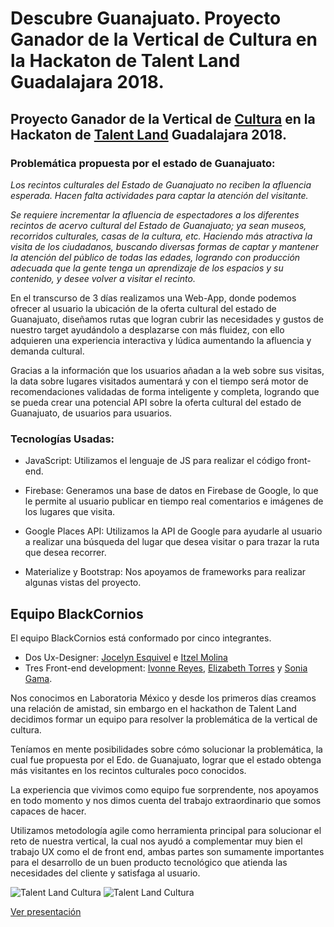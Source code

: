 # Descubre Guanajuato. Proyecto Ganador de la Vertical de Cultura en la Hackaton de Talent Land Guadalajara 2018.

## Proyecto Ganador de la Vertical de [Cultura](http://hackathon.talent-network.org/portfolio/cultura/) en la Hackaton de [Talent Land](http://2018.talent-land.mx/) Guadalajara 2018.

### Problemática propuesta por el estado de Guanajuato:

*Los recintos culturales del Estado de Guanajuato no reciben la afluencia esperada. Hacen falta actividades para captar la atención del visitante.*

*Se requiere incrementar la afluencia de espectadores a los diferentes recintos de acervo cultural del Estado de Guanajuato; ya sean museos, recorridos culturales, casas de la cultura, etc. Haciendo más atractiva la visita de los ciudadanos, buscando diversas formas de captar y mantener la atención del público de todas las edades, logrando con producción adecuada que la gente tenga un aprendizaje de los espacios y su contenido, y desee volver a visitar el recinto.*

En el transcurso de 3 días realizamos una Web-App, donde podemos ofrecer al usuario la ubicación de la oferta cultural del estado de Guanajuato, diseñamos rutas que logran cubrir las necesidades y gustos de nuestro target ayudándolo a desplazarse con más fluidez, con ello adquieren una experiencia interactiva y lúdica aumentando la afluencia y demanda cultural.

Gracias a la información que los usuarios añadan a la web sobre sus visitas, la data sobre lugares visitados aumentará  y con el tiempo será motor de recomendaciones validadas de forma inteligente y completa, logrando que se pueda crear una potencial API sobre la oferta cultural del estado de Guanajuato, de usuarios para usuarios.

### Tecnologías Usadas:

- JavaScript: Utilizamos el lenguaje de JS para realizar el código front-end.

- Firebase: Generamos una base de datos en Firebase de Google, lo que le permite al usuario publicar en tiempo real comentarios e imágenes de los lugares que visita. 

- Google Places API: Utilizamos la API de Google para ayudarle al usuario a realizar una búsqueda del lugar que desea visitar o para trazar la ruta que desea recorrer.

- Materialize y Bootstrap: Nos apoyamos de frameworks para realizar algunas vistas del proyecto. 

## Equipo BlackCornios

El equipo BlackCornios está conformado por cinco integrantes.
- Dos Ux-Designer: [Jocelyn Esquivel](https://github.com/joyloove) e [Itzel Molina](https://github.com/ItzelMolina)
- Tres Front-end development: [Ivonne Reyes](https://github.com/IvonReD), [Elizabeth Torres](https://github.com/superliza) y [Sonia Gama](https://github.com/SoniaGama).

Nos conocimos en Laboratoria México y desde los primeros días creamos una relación de amistad, sin embargo en el hackathon de Talent Land decidimos formar un equipo para resolver la problemática de la vertical de cultura.

Teníamos en mente posibilidades sobre cómo solucionar la problemática, la cual fue propuesta por el Edo. de Guanajuato, lograr que el estado obtenga más visitantes en los recintos culturales poco conocidos.

La experiencia que vivimos como equipo fue sorprendente, nos apoyamos en todo momento y nos dimos cuenta del trabajo extraordinario que somos capaces de hacer.

Utilizamos metodología agile como herramienta principal  para  solucionar el reto de nuestra vertical, la cual nos ayudó a complementar muy bien el trabajo UX como el de front end, ambas partes son sumamente importantes para el desarrollo de un buen producto tecnológico que atienda las necesidades del cliente y satisfaga al usuario. 

<!-- ![Talent-Land Cultura](https://user-images.githubusercontent.com/32865262/38578148-bf2fa392-3cc8-11e8-9ce9-e05cb333fa81.png)
![Talent-Land Cultura](https://user-images.githubusercontent.com/32865262/38578149-bf58c664-3cc8-11e8-972f-6258390ade3a.png)
![Talent-Land Cultura](https://user-images.githubusercontent.com/32865262/38578150-bf727d02-3cc8-11e8-9d87-8c39c04c7fa9.png)
![Talent-Land Cultura](https://user-images.githubusercontent.com/32865262/38578151-bf8ecd86-3cc8-11e8-810e-7170ca79f658.png)
![Talent-Land Cultura](https://user-images.githubusercontent.com/32865262/38578152-bfab4330-3cc8-11e8-9157-f3076b86c32b.png)
![Talent-Land Cultura](https://user-images.githubusercontent.com/32865262/38578153-bfd0d3d4-3cc8-11e8-9b28-9dc6f8f92804.png) -->

![Talent Land Cultura](https://user-images.githubusercontent.com/32865262/38831592-7b727884-4185-11e8-8ed6-3763e1a7fdb9.gif)
![Talent Land Cultura](https://user-images.githubusercontent.com/32865262/38831593-7b8b3bd0-4185-11e8-845f-f3b59797c4f0.gif)

[Ver presentación](https://www.slideshare.net/SoniaGama7/descubre-guanajuato)
